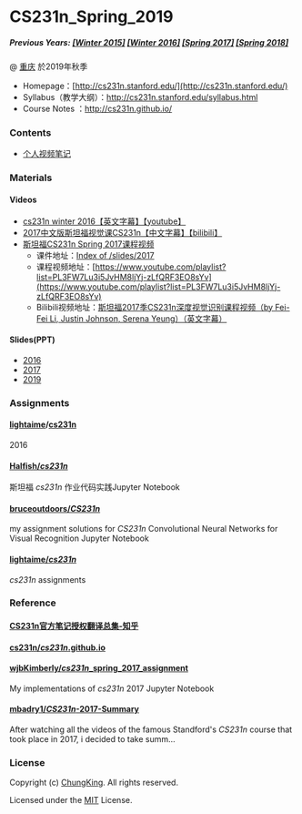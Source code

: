 # CS231n_Spring_2019

##### Previous Years: [[Winter 2015]](http://cs231n.stanford.edu/2015) [[Winter 2016]](http://cs231n.stanford.edu/2016) [[Spring 2017]](http://cs231n.stanford.edu/2017) [[Spring 2018]](http://cs231n.stanford.edu/2018)

@ [重庆](https://github.com/HuangCongQing/) 於2019年秋季


* Homepage：[http://cs231n.stanford.edu/](http://cs231n.stanford.edu/)
* Syllabus（教学大纲）：http://cs231n.stanford.edu/syllabus.html
* Course Notes ：http://cs231n.github.io/
### Contents

* [个人视频笔记](https://www.yuque.com/huangzhongqing/zx8rb3)

### Materials

#### Videos

* [cs231n winter 2016【英文字幕】【youtube】](https://www.youtube.com/channel/UCPk8m_r6fkUSYmvgCBwq-sw/playlists)
* [2017中文版斯坦福视觉课CS231n【中文字幕】【bilibili】](https://space.bilibili.com/216720985/channel/detail?cid=32406)
* [斯坦福CS231n Spring 2017课程视频](https://zhuanlan.zhihu.com/p/28488268)
  * 课件地址：[Index of /slides/2017](http://cs231n.stanford.edu/slides/2017/)
  * 课程视频地址：[https://www.youtube.com/playlist?list=PL3FW7Lu3i5JvHM8ljYj-zLfQRF3EO8sYv](https://www.youtube.com/playlist?list=PL3FW7Lu3i5JvHM8ljYj-zLfQRF3EO8sYv)
  * Bilibili视频地址：[斯坦福2017季CS231n深度视觉识别课程视频（by Fei-Fei Li, Justin Johnson, Serena Yeung）（英文字幕）](http://www.bilibili.com/video/av13260183/#page=1)
  
  
  
#### Slides(PPT)

* [2016](Slides/2016/)
* [2017](Slides/2017/)
* [2019](Slides/2019/)


### Assignments


#### [lightaime](https://github.com/lightaime)/**[cs231n](https://github.com/lightaime/cs231n)**
2016

#### [Halfish/*cs231n*](https://github.com/Halfish/cs231n)
斯坦福 *cs231n* 作业代码实践Jupyter Notebook


####  [bruceoutdoors/*CS231n*](https://github.com/bruceoutdoors/CS231n) 
my assignment solutions for *CS231n* Convolutional Neural Networks for Visual Recognition
Jupyter Notebook

#### [lightaime/*cs231n*](https://github.com/lightaime/cs231n)
*cs231n* assignments




### Reference
#### [CS231n官方笔记授权翻译总集-知乎](https://zhuanlan.zhihu.com/p/21930884)



#### [cs231n/*cs231n*.github.io](https://github.com/cs231n/cs231n.github.io)
    
####  [wjbKimberly/*cs231n*_spring_2017_assignment](https://github.com/wjbKimberly/cs231n_spring_2017_assignment)
My implementations of *cs231n* 2017 Jupyter Notebook

    
####  [mbadry1/*CS231n*-2017-Summary](https://github.com/mbadry1/CS231n-2017-Summary)
After watching all the videos of the famous Standford's *CS231n* course that took place in 2017, i decided to take summ…

### License

Copyright (c) [ChungKing](https://github.com/HuangCongQing/). All rights reserved.

Licensed under the [MIT](./LICENSE) License.
